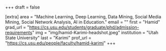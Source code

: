 +++
draft = false

[extra]
area = "Machine Learning, Deep Learning, Data Mining, Social Media Mining, Social Network Analysis, AI in Education."
email = ""
first = "Hamid"
grad_url = "https://cs.usu.edu/students/graduate/phd/admission-requirements"
img = "img/hamid-Karimi-headshot.jpeg"
institution = "Utah State University"
last = "Karimi"
prof_url = "https://cs.usu.edu/people/faculty/hamid-karimi"
+++